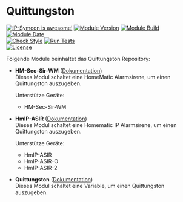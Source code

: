 # Quittungston  

[![IP-Symcon is awesome!](https://img.shields.io/badge/IP--Symcon-5.5-blue.svg)](https://www.symcon.de)
[![Module Version](https://img.shields.io/badge/Module_Version-5.1-blue.svg)]()
[![Module Build](https://img.shields.io/badge/Module_Build-11-blue.svg)]()
[![Module Date](https://img.shields.io/badge/Module_Date-20210516-blue.svg)]()  
[![Check Style](https://github.com/ubittner/Quittungston/workflows/Check%20Style/badge.svg)](https://github.com/ubittner/Quittungston/actions)
[![Run Tests](https://github.com/ubittner/Quittungston/workflows/Run%20Tests/badge.svg)](https://github.com/ubittner/Quittungston/actions)  
[![License](https://img.shields.io/badge/License-CC%20BY--NC--SA%204.0-green.svg)](https://creativecommons.org/licenses/by-nc-sa/4.0/)

Folgende Module beinhaltet das Quittungston Repository:  

- __HM-Sec-Sir-WM__ ([Dokumentation](HM-Sec-Sir-WM))  
  Dieses Modul schaltet eine HomeMatic Alarmsirene, um einen Quittungston auszugeben.

  Unterstütze Geräte:
    * HM-Sec-Sir-WM
    
- __HmIP-ASIR__ ([Dokumentation](HmIP-ASIR))  
    Dieses Modul schaltet eine Homematic IP Alarmsirene, um einen Quittungston auszugeben.  
    
    Unterstütze Geräte:  
    * HmIP-ASIR
    * HmIP-ASIR-O
    * HmIP-ASIR-2  
    
- __Quittungston__ ([Dokumentation](Quittungston))  
  Dieses Modul schaltet eine Variable, um einen Quittungston auszugeben.

